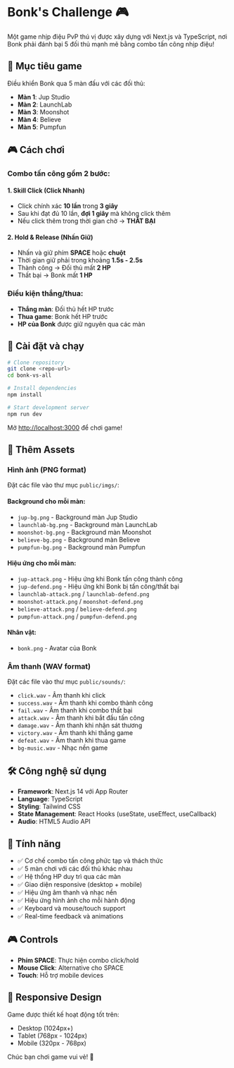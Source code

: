 # Bonk's Challenge 🎮

Một game nhịp điệu PvP thú vị được xây dựng với Next.js và TypeScript, nơi Bonk phải đánh bại 5 đối thủ mạnh mẽ bằng combo tấn công nhịp điệu!

## 🎯 Mục tiêu game

Điều khiển Bonk qua 5 màn đấu với các đối thủ:

- **Màn 1**: Jup Studio
- **Màn 2**: LaunchLab
- **Màn 3**: Moonshot
- **Màn 4**: Believe
- **Màn 5**: Pumpfun

## 🎮 Cách chơi

### Combo tấn công gồm 2 bước:

#### 1. Skill Click (Click Nhanh)

- Click chính xác **10 lần** trong **3 giây**
- Sau khi đạt đủ 10 lần, **đợi 1 giây** mà không click thêm
- Nếu click thêm trong thời gian chờ → **THẤT BẠI**

#### 2. Hold & Release (Nhấn Giữ)

- Nhấn và giữ phím **SPACE** hoặc **chuột**
- Thời gian giữ phải trong khoảng **1.5s - 2.5s**
- Thành công → Đối thủ mất **2 HP**
- Thất bại → Bonk mất **1 HP**

### Điều kiện thắng/thua:

- **Thắng màn**: Đối thủ hết HP trước
- **Thua game**: Bonk hết HP trước
- **HP của Bonk** được giữ nguyên qua các màn

## 🚀 Cài đặt và chạy

```bash
# Clone repository
git clone <repo-url>
cd bonk-vs-all

# Install dependencies
npm install

# Start development server
npm run dev
```

Mở [http://localhost:3000](http://localhost:3000) để chơi game!

## 🎨 Thêm Assets

### Hình ảnh (PNG format)

Đặt các file vào thư mục `public/imgs/`:

#### Background cho mỗi màn:

- `jup-bg.png` - Background màn Jup Studio
- `launchlab-bg.png` - Background màn LaunchLab
- `moonshot-bg.png` - Background màn Moonshot
- `believe-bg.png` - Background màn Believe
- `pumpfun-bg.png` - Background màn Pumpfun

#### Hiệu ứng cho mỗi màn:

- `jup-attack.png` - Hiệu ứng khi Bonk tấn công thành công
- `jup-defend.png` - Hiệu ứng khi Bonk bị tấn công/thất bại
- `launchlab-attack.png` / `launchlab-defend.png`
- `moonshot-attack.png` / `moonshot-defend.png`
- `believe-attack.png` / `believe-defend.png`
- `pumpfun-attack.png` / `pumpfun-defend.png`

#### Nhân vật:

- `bonk.png` - Avatar của Bonk

### Âm thanh (WAV format)

Đặt các file vào thư mục `public/sounds/`:

- `click.wav` - Âm thanh khi click
- `success.wav` - Âm thanh khi combo thành công
- `fail.wav` - Âm thanh khi combo thất bại
- `attack.wav` - Âm thanh khi bắt đầu tấn công
- `damage.wav` - Âm thanh khi nhận sát thương
- `victory.wav` - Âm thanh khi thắng game
- `defeat.wav` - Âm thanh khi thua game
- `bg-music.wav` - Nhạc nền game

## 🛠️ Công nghệ sử dụng

- **Framework**: Next.js 14 với App Router
- **Language**: TypeScript
- **Styling**: Tailwind CSS
- **State Management**: React Hooks (useState, useEffect, useCallback)
- **Audio**: HTML5 Audio API

## 🎯 Tính năng

- ✅ Cơ chế combo tấn công phức tạp và thách thức
- ✅ 5 màn chơi với các đối thủ khác nhau
- ✅ Hệ thống HP duy trì qua các màn
- ✅ Giao diện responsive (desktop + mobile)
- ✅ Hiệu ứng âm thanh và nhạc nền
- ✅ Hiệu ứng hình ảnh cho mỗi hành động
- ✅ Keyboard và mouse/touch support
- ✅ Real-time feedback và animations

## 🎮 Controls

- **Phím SPACE**: Thực hiện combo click/hold
- **Mouse Click**: Alternative cho SPACE
- **Touch**: Hỗ trợ mobile devices

## 📱 Responsive Design

Game được thiết kế hoạt động tốt trên:

- Desktop (1024px+)
- Tablet (768px - 1024px)
- Mobile (320px - 768px)

Chúc bạn chơi game vui vẻ! 🎉
